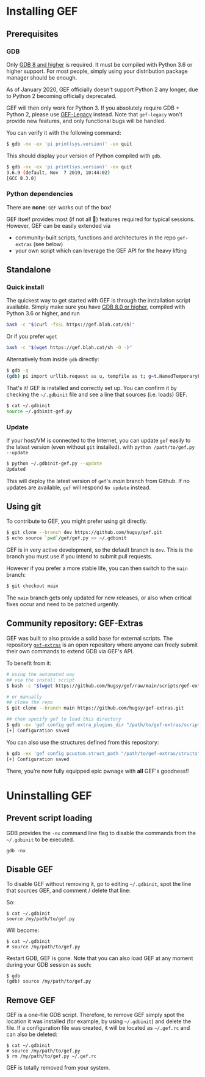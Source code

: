 # Installing GEF

## Prerequisites

### GDB

Only [GDB 8 and higher](https://www.gnu.org/s/gdb) is required. It must be compiled with Python 3.6 or higher support. For most people, simply using your distribution package manager should be enough.

As of January 2020, GEF officially doesn't support Python 2 any longer, due to Python 2 becoming officially deprecated.

GEF will then only work for Python 3. If you absolutely require GDB + Python 2, please use [GEF-Legacy](https://github.com/hugsy/gef-legacy) instead. Note that `gef-legacy` won't provide new features, and only functional bugs will be handled.

You can verify it with the following command:

```bash
$ gdb -nx -ex 'pi print(sys.version)' -ex quit
```

This should display your version of Python compiled with `gdb`.

```bash
$ gdb -nx -ex 'pi print(sys.version)' -ex quit
3.6.9 (default, Nov  7 2019, 10:44:02)
[GCC 8.3.0]
```

### Python dependencies

There are **none**: `GEF` works out of the box!

GEF itself provides most (if not all 🤯) features required for typical sessions. However, GEF can be easily extended via
 - community-built scripts, functions and architectures in the repo `gef-extras` (see below)
 - your own script which can leverage the GEF API for the heavy lifting


## Standalone

### Quick install

The quickest way to get started with GEF is through the installation script available. Simply make sure you have [GDB 8.0 or higher](https://www.gnu.org/s/gdb), compiled with Python 3.6 or higher, and run

```bash
bash -c "$(curl -fsSL https://gef.blah.cat/sh)"
```

Or if you prefer `wget`
```bash
bash -c "$(wget https://gef.blah.cat/sh -O -)"
```

Alternatively from inside `gdb` directly:

```bash
$ gdb -q
(gdb) pi import urllib.request as u, tempfile as t; g=t.NamedTemporaryFile(suffix='-gef.py'); open(g.name, 'wb+').write(u.urlopen('https://tinyurl.com/gef-master').read()); gdb.execute('source %s' % g.name)
```

That's it! GEF is installed and correctly set up. You can confirm it by checking the `~/.gdbinit` file and see a line that sources (i.e. loads) GEF.

```bash
$ cat ~/.gdbinit
source ~/.gdbinit-gef.py
```


### Update

If your host/VM is connected to the Internet, you can update `gef` easily to the latest version (even without `git` installed). with `python /path/to/gef.py --update`

```bash
$ python ~/.gdbinit-gef.py --update
Updated
```

This will deploy the latest version of `gef`'s _main_ branch from Github. If no updates are available, `gef` will respond `No update` instead.

## Using git

To contribute to GEF, you might prefer using git directly.

```bash
$ git clone --branch dev https://github.com/hugsy/gef.git
$ echo source `pwd`/gef/gef.py >> ~/.gdbinit
```

GEF is in very active development, so the default branch is `dev`. This is the branch you must use if you intend to submit pull requests.

However if you prefer a more stable life, you can then switch to the `main` branch:

```bash
$ git checkout main
```

The `main` branch gets only updated for new releases, or also when critical fixes occur and need to be patched urgently.


## Community repository: GEF-Extras

GEF was built to also provide a solid base for external scripts. The repository [`gef-extras`](https://github.com/hugsy/gef-extras) is an open repository where anyone can freely submit their own commands to extend GDB via GEF's API.

To benefit from it:
```bash
# using the automated way
## via the install script
$ bash -c "$(wget https://github.com/hugsy/gef/raw/main/scripts/gef-extras.sh -O -)"

# or manually
## clone the repo
$ git clone --branch main https://github.com/hugsy/gef-extras.git

## then specify gef to load this directory
$ gdb -ex 'gef config gef.extra_plugins_dir "/path/to/gef-extras/scripts"' -ex 'gef save' -ex quit
[+] Configuration saved
```

You can also use the structures defined from this repository:

```bash
$ gdb -ex 'gef config pcustom.struct_path "/path/to/gef-extras/structs"' -ex 'gef save' -ex quit
[+] Configuration saved
```

There, you're now fully equipped epic pwnage with **all** GEF's goodness!!


# Uninstalling GEF

## Prevent script loading

GDB provides the `-nx` command line flag to disable the commands from the `~/.gdbinit` to be executed.

```text
gdb -nx
```

## Disable GEF

To disable GEF without removing it, go to editing `~/.gdbinit`, spot the line that sources GEF, and comment / delete that line:

So:

```text
$ cat ~/.gdbinit
source /my/path/to/gef.py
```

Will become:
```text
$ cat ~/.gdbinit
# source /my/path/to/gef.py
```

Restart GDB, GEF is gone. Note that you can also load GEF at any moment during your GDB session as such:

```text
$ gdb
(gdb) source /my/path/to/gef.py
```

## Remove GEF

GEF is a one-file GDB script. Therefore, to remove GEF simply spot the location it was installed (for example, by using `~/.gdbinit`) and delete the file.
If a configuration file was created, it will be located as `~/.gef.rc` and can also be deleted:

```text
$ cat ~/.gdbinit
# source /my/path/to/gef.py
$ rm /my/path/to/gef.py ~/.gef.rc
```

GEF is totally removed from your system.
